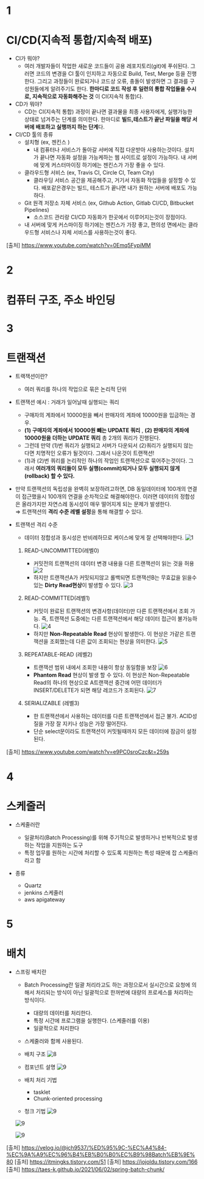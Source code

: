 # 1
# CI/CD(지속적 통합/지속적 배포)

- CI가 뭐야?
    - 여러 개발자들이 작업한 새로운 코드들이 공용 레포지토리(git)에 푸쉬된다.  그러면 코드의 변경을 CI 툴이 인지하고 자동으로 Build, Test, Merge 등을 진행한다. 그리고 과정들이 완료되거나 코드상 오류, 충돌이 발생하면 그 결과를 구성원들에게 알려주기도 한다. **한마디로 코드 작성 후 일련의 통합 작업들을 수시로, 지속적으로 자동화해주는 것** 이 CI(지속적 통합)다.
- CD가 뭐야?
    - CD는 CI(지속적 통합) 과정이 끝나면 결과물을 최종 사용자에게, 실행가능한 상태로 넘겨주는 단계를 의미한다. 한마디로 **빌드,테스트가 끝난 파일을 해당 서버에 배포하고 실행까지 하는 단계**다.
- CI/CD 툴의 종류
    - 설치형 (ex, 젠킨스 ) 
        - 내 컴퓨터나 서비스가 돌아갈 서버에 직접 다운받아 사용하는것이다. 설치가 끝나면 자동화 설정을 가능케하는 웹 사이트로 설정이 가능하다. 내 서버에 맞게 커스터마이징 하기에는 젠킨스가 가장 좋을 수 있다.
    - 클라우드형 서비스 (ex, Travis CI, Circle CI, Team City) 
        - 클라우딩 서비스 공간을 제공해주고, 거기서 자동화 작업들을 설정할 수 있다. 배포같은경우는 빌드, 테스트가 끝나면 내가 원하는 서버에 배포도 가능하다.
    - Git 원격 저장소 자체 서비스 (ex, Github Action, Gitlab CI/CD, Bitbucket Pipelines) 
        - 소스코드 관리랑 CI/CD 자동화가 한곳에서 이루어지는것이 장점이다.
    - 내 서버에 맞게 커스마이징 하기에는 젠킨스가 가장 좋고, 편의성 면에서는 클라우드형 서비스나 자체 서비스를 사용하는것이 좋다.

[출처] https://www.youtube.com/watch?v=0Emq5FypiMM

# 2
# 컴퓨터 구조, 주소 바인딩


# 3
# 트랜잭션
- 트랙잭션이란?
    - 여러 쿼리를 하나의 작업으로 묶은 논리적 단위
- 트랜잭션 예시 : 거래가 일어날때 실행되는 쿼리
    - 구매자의 계좌에서 10000원을 빼서 판매자의 계좌에 10000원을 입금하는 경우.
    - **(1) 구매자의 계좌에서 10000원 뺴는 UPDATE 쿼리** , **(2) 판매자의 계좌에 10000원을 더하는 UPDATE 쿼리** 총 2개의 쿼리가 진행된다.
    - 그런데 만약 (1)번 쿼리가 실행되고 서버가 다운되서 (2)쿼리가 실행되지 않는다면 치명적인 오류가 될것이다. 그래서 나온것이 트랜잭션!
    - (1)과 (2)번 쿼리를 논리적인 하나의  작업인 트랜잭션으로 묶어주는것이다. 그래서 **여러개의 쿼리들이 모두 실행(commit)되거나 모두 실행되지 않게(rollback) 할 수 있다.**
- 만약 트랜잭션의 독립성을 완벽히 보장하려고하면, DB 동일데이터에 100개의 연결이 접근했을시 100개의 연결을 순차적으로 해결해야한다. 이러면 데이터의 정합성은 올라가지만 자연스레 동시성이 매우 떨어지게 되는 문제가 발생한다.   
        ⇒ 트랜잭션의 **격리 수준 레벨 설정**을 통해 해결할 수 있다.
- 트랜잭션 격리 수준
    - 데이터 정합성과 동시성은 반비례하므로 케이스에 맞게 잘 선택해야한다.
    ![1](https://user-images.githubusercontent.com/22884224/143196587-1529cf7a-1870-4521-aced-f4befb3a78bb.png)   
       
    1. READ-UNCOMMITTED(레벨0)
        - 커밋전의 트랜잭션의 데이터 변경 내용을 다른 트랜잭션이 읽는 것을 허용
        ![2](https://user-images.githubusercontent.com/22884224/143196654-c2aa8d08-f992-4746-848b-b86bd30c03ca.png)
        - 하지만 트랜잭션A가 커밋되지않고 롤백되면 트랜잭션B는 무효값을 읽을수있는 **Dirty Read현상**이 발생할 수 있다.
        ![3](https://user-images.githubusercontent.com/22884224/143196688-e01b8bf9-5dac-49f4-8bda-ad375fd0cb68.png)

    2. READ-COMMITTED(레벨1)
        - 커밋이 완료된 트랜잭션의 변경사항(데이터)만 다른 트랜잭션에서 조회 가능. 즉, 트랜잭션 도중에는 다른 트랜잭션에서 해당 데이터 접근이 불가능하다.
        ![4](https://user-images.githubusercontent.com/22884224/143196716-803d5e90-0d39-47a2-86d3-5c1310d33525.png)
        - 하지만 **Non-Repeatable Read** 현상이 발생한다. 이 현상은 가같은 트랜잭션을 조회했는데 다른 값이 조회되는 현상을 의미한다.
        ![5](https://user-images.githubusercontent.com/22884224/143196741-27403939-0664-497c-bbc7-87ad581f840b.png)


    3. REPEATABLE-READ (레벨2)
        - 트랜잭션 범위 내에서 조회한 내용이 항상 동일함을 보장
        ![6](https://user-images.githubusercontent.com/22884224/143196794-d7ce066f-5a10-4937-afa1-ac15e98d8a1e.png)
        - **Phantom Read** 현상이 발생 할 수 있다. 이 현상은 Non-Repeatable Read의 하나의 현상으로 A트랜잭션 중간에 어떤 데이터가 INSERT/DELETE가 되면 해당 레코드가 조회된다.
        ![7](https://user-images.githubusercontent.com/22884224/143196854-bb2fce4c-a016-4b08-b42e-3203838f53a0.png)

    4. SERIALIZABLE (레벨3)
        - 한 트랜잭션에서 사용하는 데이터를 다른 트랜잭션에서 접근 불가. ACID성질을 가장 잘 지키나 성능은 가장 떨어진다.
        - 단순 select문이라도 트랜잭션이 커밋될때까지 모든 데이터에 잠금이 설정된다.

[출처] https://www.youtube.com/watch?v=e9PC0sroCzc&t=259s

# 4
# 스케줄러

- 스케줄러란
    -   일괄처리(Batch Processing)를 위해 주기적으로 발생하거나 반복적으로 발생하는 작업을 지원하는 도구
    -   특정 업무를 원하는 시간에 처리할 수 있도록 지원하는 특성 때문에 잡 스케줄러 라고 함

- 종류
    -   Quartz
    -   jenkins 스케줄러
    -   aws apigateway

# 5
# 배치

- 스프링 배치란
    -   Batch Processing란 일괄 처리라고도 하는 과정으로서 실시간으로 요청에 의해서 처리되는 방식이 아닌 일괄적으로 한꺼번에 대량의 프로세스를 처리하는 방식이다.
        * 대량의 데이터를 처리한다.
        * 특정 시간에 프로그램을 실행한다. (스케줄러를 이용)
        * 일괄적으로 처리한다
    -   스케줄러와 함께 사용된다.

    - 배치 구조
    ![8](https://user-images.githubusercontent.com/20812458/143533061-e4331ad2-6e88-4a2b-b52f-55d57cb9fe40.png)
    
    - 컴포넌트 설명
    ![9](https://user-images.githubusercontent.com/20812458/143533240-b536b28e-d782-4043-926d-c147a123eb45.png)
    
    - 배치 처리 기법
        * tasklet
        * Chunk-oriented processing

    - 청크 기법
    ![9](https://user-images.githubusercontent.com/20812458/143535363-2838bd20-dcdc-49e3-9225-0e934a512a2b.png)
    
    ![9](https://user-images.githubusercontent.com/20812458/143535462-578dc697-c3e1-47b8-9af1-b47c3c7e837c.png)
    
    ![9](https://user-images.githubusercontent.com/20812458/143535544-48d7446c-7c24-444f-97da-6c3c90f1cce6.png)

[출처] https://velog.io/@jch9537/%ED%95%9C-%EC%A4%84-%EC%9A%A9%EC%96%B4%EB%B0%B0%EC%B9%98Batch%EB%9E%80
[출처] https://itmingks.tistory.com/51
[출처] https://jojoldu.tistory.com/166
[출처] https://taes-k.github.io/2021/06/02/spring-batch-chunk/

